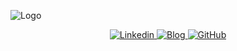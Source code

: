 ![Logo](https://raw.githubusercontent.com/yassine-bennkhay/Ultimate-Flutter-Resources/main/assets/the-ultimate-flutter-resources.png)

<p align="center">
  <a href="https://www.linkedin.com/in/yassine-benkhay-0b73411b4/">
    <img src="https://img.shields.io/badge/linkedin-0A66C2?style=for-the-badge&logo=linkedin&logoColor=white" alt="Linkedin">
  </a>
  <a href="http://yassinebenkhay.com">
    <img src="https://img.shields.io/badge/blog-424168?style=for-the-badge&logo=blog&logoColor=white" alt="Blog">
  </a>
  <a href="http://yassinebenkhay.com">
    <img src="https://img.shields.io/badge/github-333?style=for-the-badge&logo=github&logoColor=white" alt="GitHub">
  </a>
</p>
